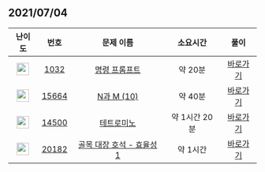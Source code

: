 ## 2021/07/04
| 난이도 | 번호 | 문제 이름 | 소요시간 | 풀이 
|:------:|:----:|:---------:|:------:|:------:|
| <img height="25px" width="25px" src="https://static.solved.ac/tier_small/5.svg"/> | [1032](https://www.acmicpc.net/problem/1032) | [명령 프롬프트](https://www.acmicpc.net/problem/1032) | 약 20분 | [바로가기](https://github.com/MinsangKong/DailyProblem/blob/main/07-04/1.py)| 
| <img height="25px" width="25px" src="https://static.solved.ac/tier_small/9.svg"/> | [15664](https://www.acmicpc.net/problem/15664) | [N과 M (10)](https://www.acmicpc.net/problem/15664) | 약 40분 | [바로가기](https://github.com/MinsangKong/DailyProblem/blob/main/07-04/2-1.py)|
| <img height="25px" width="25px" src="https://static.solved.ac/tier_small/11.svg"/> | [14500](https://www.acmicpc.net/problem/14500) | [테트로미노](https://www.acmicpc.net/problem/14500) | 약 1시간 20분 | [바로가기](https://github.com/MinsangKong/DailyProblem/blob/main/07-04/3-1.py)| 
| <img height="25px" width="25px" src="https://static.solved.ac/tier_small/14.svg"/> | [20182](https://www.acmicpc.net/problem/20182) | [골목 대장 호석 - 효율성 1](https://www.acmicpc.net/problem/20182) | 약 1시간 | [바로가기](https://github.com/MinsangKong/DailyProblem/blob/main/07-04/4.py)|